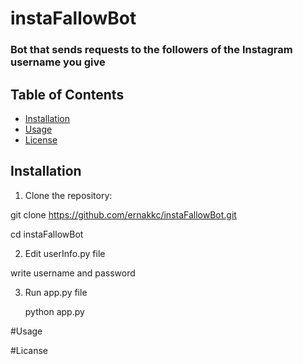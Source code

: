 # instaFallowBot
### Bot that sends requests to the followers of the Instagram username you give

## Table of Contents
- [Installation](#installation)
- [Usage](#usage)
- [License](#license)

## Installation
1. Clone the repository:

  git clone https://github.com/ernakkc/instaFallowBot.git
  
  cd instaFallowBot

2. Edit userInfo.py file

  write username and password

3. Run app.py file

   python app.py
   

#Usage

#Licanse

